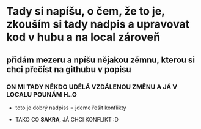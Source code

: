 # Tady si napíšu, o čem, že to je, zkouším si tady nadpis a upravovat kod v hubu a na local zároveň

## přidám mezeru a npíšu nějakou zěmnu, kterou si chci přečíst na githubu v popisu

### ON MI TADY NĚKDO UDĚLÁ VZDÁLENOU ZMĚNU A JÁ V LOCALU POUNÁM H..O

* toto je dobrý nadpiss = jdeme řešit konflikty

* TAKO CO **SAKRA**, JÁ CHCI KONFLIKT :D
